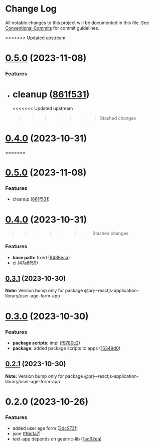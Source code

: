# Change Log

All notable changes to this project will be documented in this file.
See [Conventional Commits](https://conventionalcommits.org) for commit guidelines.

<<<<<<< Updated upstream

# [0.5.0](https://github.com/paulAlexSerban/prj--reactjs-component-lib/compare/@prj--reactjs-component-lib/user-age-form-app@0.4.0...@prj--reactjs-component-lib/user-age-form-app@0.5.0) (2023-11-08)

### Features

-   # cleanup ([861f531](https://github.com/paulAlexSerban/prj--reactjs-component-lib/commit/861f531744ff1059eb69f6352f4005d77dc7317a))
    <<<<<<< Updated upstream
    > > > > > > > Stashed changes

# [0.4.0](https://github.com/paulAlexSerban/prj--reactjs-component-lib/compare/@prj--reactjs-component-lib/user-age-form-app@0.3.1...@prj--reactjs-component-lib/user-age-form-app@0.4.0) (2023-10-31)

=======

# [0.5.0](https://github.com/paulAlexSerban/prj--reactjs-application-library/compare/@prj--reactjs-application-library/user-age-form-app@0.4.0...@prj--reactjs-application-library/user-age-form-app@0.5.0) (2023-11-08)

### Features

-   cleanup ([861f531](https://github.com/paulAlexSerban/prj--reactjs-application-library/commit/861f531744ff1059eb69f6352f4005d77dc7317a))

# [0.4.0](https://github.com/paulAlexSerban/prj--reactjs-application-library/compare/@prj--reactjs-application-library/user-age-form-app@0.3.1...@prj--reactjs-application-library/user-age-form-app@0.4.0) (2023-10-31)

> > > > > > > Stashed changes

### Features

-   **base path:** fixed ([9436eca](https://github.com/paulAlexSerban/prj--reactjs-application-library/commit/9436ecafd5addb266153737a53f95922733b9a63))
-   ci ([47a6f59](https://github.com/paulAlexSerban/prj--reactjs-application-library/commit/47a6f59f8bb29fbc25e36b28fd96495e0cf9a38a))

## [0.3.1](https://github.com/paulAlexSerban/prj--reactjs-application-library/compare/@prj--reactjs-application-library/user-age-form-app@0.3.0...@prj--reactjs-application-library/user-age-form-app@0.3.1) (2023-10-30)

**Note:** Version bump only for package @prj--reactjs-application-library/user-age-form-app

# [0.3.0](https://github.com/paulAlexSerban/prj--reactjs-application-library/compare/@prj--reactjs-application-library/user-age-form-app@0.2.1...@prj--reactjs-application-library/user-age-form-app@0.3.0) (2023-10-30)

### Features

-   **package scripts:** impl ([f9780c2](https://github.com/paulAlexSerban/prj--reactjs-application-library/commit/f9780c2896d185c8adf83f5af0782939e799b430))
-   **package:** added package scripts to apps ([15349d0](https://github.com/paulAlexSerban/prj--reactjs-application-library/commit/15349d0e3d3eac4222a99a42b28d4d67b764557f))

## [0.2.1](https://github.com/paulAlexSerban/prj--reactjs-application-library/compare/@prj--reactjs-application-library/user-age-form-app@0.2.0...@prj--reactjs-application-library/user-age-form-app@0.2.1) (2023-10-30)

**Note:** Version bump only for package @prj--reactjs-application-library/user-age-form-app

# 0.2.0 (2023-10-26)

### Features

-   added user age form ([3dc973f](https://github.com/paulAlexSerban/prj--reactjs-application-library/commit/3dc973f8ea79a06180adead51d090808e4db0f74))
-   json ([ff6c1a7](https://github.com/paulAlexSerban/prj--reactjs-application-library/commit/ff6c1a7c419f4e66511235803ec26a9db5a85314))
-   text-app depends on geenric-lib ([1ad92ea](https://github.com/paulAlexSerban/prj--reactjs-application-library/commit/1ad92eaae9a45363ffd4876bf89218c87f798de0))
